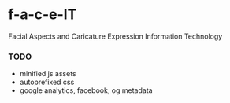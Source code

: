 # f-a-c-e-IT
Facial Aspects and Caricature Expression Information Technology

### TODO
* minified js assets
* autoprefixed css
* google analytics, facebook, og metadata
